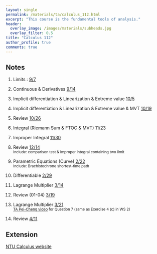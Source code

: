 ```yaml
---
layout: single
permalink: /materials/ta/calculus_112.html
excerpt: "This course is the fundamental tools of analysis."
header:
  overlay_image: /images/materials/subheads.jpg
  overlay_filter: 0.5
title: "Calculus 112"
author_profile: true
comments: true
---
```


## Notes

1. Limits : 
    [9/7](/pdf/materials/ta/calculus112/9_7.pdf) <br>

2. Continuous & Derivatives
    [9/14](/pdf/materials/ta/calculus112/9_14.pdf) <br>

3. Implicit differentiation & Linearization & Extreme value
    [10/5](/pdf/materials/ta/calculus112/10_5.pdf) <br>

3. Implicit differentiation & Linearization & Extreme value & MVT
    [10/19](/pdf/materials/ta/calculus112/10_19.pdf) <br>

4. Review
    [10/26](/pdf/materials/ta/calculus112/10_26.pdf) <br>

5. Integral (Riemann Sum & FTOC & MVT)
    [11/23](/pdf/materials/ta/calculus112/11_23.pdf) <br>

6. Improper Integral
    [11/30](/pdf/materials/ta/calculus112/11_30.pdf) <br>

7. Review
    [12/14](/pdf/materials/ta/calculus112/12_14.pdf) <br>
    <small>Include: comparison test & improper integral containing two limit</small>

8. Parametric Equations (Curve)
    [2/22](/pdf/materials/ta/calculus112/2_22.pdf) <br>
    <small>Include: Brachistochrone shortest-time path</small>

9. Differentiable
    [2/29](/pdf/materials/ta/calculus112/2_29.pdf) <br>

10. Lagrange Multiplier
    [3/14](/pdf/materials/ta/calculus112/3_14.pdf) <br>

11. Review (01-04)
    [3/19](/pdf/materials/ta/calculus112/3_19.pdf) <br>

12.  Lagrange Multiplier
    [3/21](/pdf/materials/ta/calculus112/3_22.pdf) <br>
    <small>[TA Pei-Cheng video](https://www.youtube.com/watch?v=UmbMh7cOXM0) for Question 7 (same as Exercise 4 (c) in WS 2)</small> <br>

13. Review 
    [4/11](/pdf/materials/ta/calculus112/4_11.pdf) <br>



## Extension

[NTU Calculus website](http://www.math.ntu.edu.tw/~calc/cl_n_34455.html)